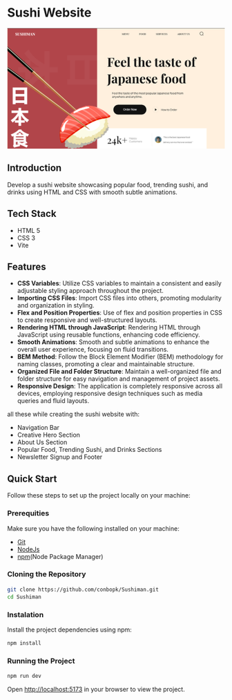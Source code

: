 # Sushi Website
![Sushi website with html and css](./sushi_web.png)


## Introduction
Develop a sushi website showcasing popular food, trending sushi, and drinks using HTML and CSS with smooth subtle animations.

## Tech Stack

- HTML 5
- CSS 3
- Vite

## Features

- **CSS Variables**: Utilize CSS variables to maintain a consistent and easily adjustable styling approach throughout the project.
- **Importing CSS Files**: Import CSS files into others, promoting modularity and organization in styling.
- **Flex and Position Properties**: Use of flex and position properties in CSS to create responsive and well-structured layouts.
- **Rendering HTML through JavaScript**: Rendering HTML through JavaScript using reusable functions, enhancing code efficiency.
- **Smooth Animations**: Smooth and subtle animations to enhance the overall user experience, focusing on fluid transitions.
- **BEM Method**: Follow the Block Element Modifier (BEM) methodology for naming classes, promoting a clear and maintainable structure.
- **Organized File and Folder Structure**: Maintain a well-organized file and folder structure for easy navigation and management of project assets.
- **Responsive Design**: The application is completely responsive across all devices, employing responsive design techniques such as media queries and fluid layouts.

all these while creating the sushi website with:

- Navigation Bar
- Creative Hero Section
- About Us Section
- Popular Food, Trending Sushi, and Drinks Sections
- Newsletter Signup and Footer

## Quick Start
Follow these steps to set up the project locally on your machine:

### Prerequities

Make sure you have the following installed on your machine:

- [Git](https://git-scm.com/)
- [NodeJs](https://nodejs.org/en)
- [npm](https://www.npmjs.com/)(Node Package Manager)

### Cloning the Repository
```bash
git clone https://github.com/conbopk/Sushiman.git
cd Sushiman
```

### Instalation
Install the project dependencies using npm:
```bash
npm install
```

### Running the Project
```bash
npm run dev
```

Open [http://localhost:5173](http://localhost:5173) in your browser to view the project.


